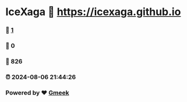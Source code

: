 # IceXaga :link: https://icexaga.github.io 
### :page_facing_up: [1](https://icexaga.github.io/tag.html) 
### :speech_balloon: 0 
### :hibiscus: 826 
### :alarm_clock: 2024-08-06 21:44:26 
### Powered by :heart: [Gmeek](https://github.com/Meekdai/Gmeek)
